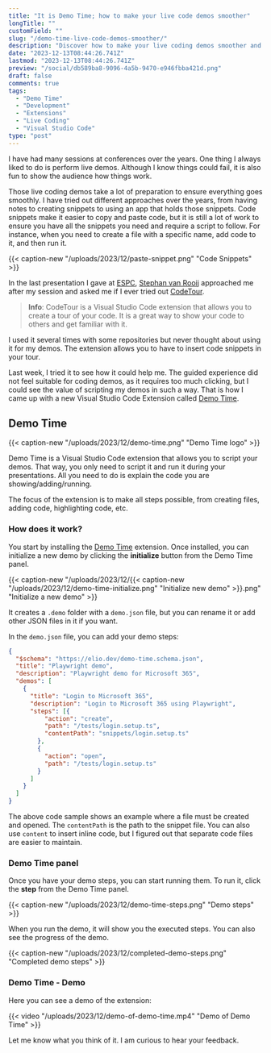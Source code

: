```yaml
---
title: "It is Demo Time; how to make your live code demos smoother"
longTitle: ""
customField: ""
slug: "/demo-time-live-code-demos-smoother/"
description: "Discover how to make your live coding demos smoother and more efficient with the new Visual Studio Code Extension - Demo Time."
date: "2023-12-13T08:44:26.741Z"
lastmod: "2023-12-13T08:44:26.741Z"
preview: "/social/db589ba8-9096-4a5b-9470-e946fbba421d.png"
draft: false
comments: true
tags:
  - "Demo Time"
  - "Development"
  - "Extensions"
  - "Live Coding"
  - "Visual Studio Code"
type: "post"
---
```


I have had many sessions at conferences over the years. One thing I always liked to do is perform live demos. Although I know things could fail, it is also fun to show the audience how things work.

Those live coding demos take a lot of preparation to ensure everything goes smoothly. I have tried out different approaches over the years, from having notes to creating snippets to using an app that holds those snippets. Code snippets make it easier to copy and paste code, but it is still a lot of work to ensure you have all the snippets you need and require a script to follow. For instance, when you need to create a file with a specific name, add code to it, and then run it.

{{< caption-new "/uploads/2023/12/paste-snippet.png" "Code Snippets" >}}

In the last presentation I gave at [ESPC](https://www.sharepointeurope.com/), [Stephan van Rooij](https://twitter.com/svrooij) approached me after my session and asked me if I ever tried out [CodeTour](https://marketplace.visualstudio.com/items?itemName=vsls-contrib.codetour).

> **Info**: CodeTour is a Visual Studio Code extension that allows you to create a tour of your code. It is a great way to show your code to others and get familiar with it.

I used it several times with some repositories but never thought about using it for my demos. The extension allows you to have to insert code snippets in your tour.

Last week, I tried it to see how it could help me. The guided experience did not feel suitable for coding demos, as it requires too much clicking, but I could see the value of scripting my demos in such a way. That is how I came up with a new Visual Studio Code Extension called [Demo Time](https://marketplace.visualstudio.com/items?itemName=eliostruyf.vscode-demo-time).

## Demo Time

{{< caption-new "/uploads/2023/12/demo-time.png" "Demo Time logo" >}}

Demo Time is a Visual Studio Code extension that allows you to script your demos. That way, you only need to script it and run it during your presentations. All you need to do is explain the code you are showing/adding/running.

The focus of the extension is to make all steps possible, from creating files, adding code, highlighting code, etc.

### How does it work?

You start by installing the [Demo Time](https://marketplace.visualstudio.com/items?itemName=eliostruyf.vscode-demo-time) extension. Once installed, you can initialize a new demo by clicking the **initialize** button from the Demo Time panel.

{{< caption-new "/uploads/2023/12/{{< caption-new "/uploads/2023/12/demo-time-initialize.png" "Initialize new demo" >}}.png" "Initialize a new demo" >}}

It creates a `.demo` folder with a `demo.json` file, but you can rename it or add other JSON files in it if you want.

In the `demo.json` file, you can add your demo steps:

```json
{
  "$schema": "https://elio.dev/demo-time.schema.json",
  "title": "Playwright demo",
  "description": "Playwright demo for Microsoft 365",
  "demos": [
    {
      "title": "Login to Microsoft 365",
      "description": "Login to Microsoft 365 using Playwright",
      "steps": [{
          "action": "create",
          "path": "/tests/login.setup.ts",
          "contentPath": "snippets/login.setup.ts"
        },
        {
          "action": "open",
          "path": "/tests/login.setup.ts"
        }
      ]
    }
  ]
}
```

The above code sample shows an example where a file must be created and opened. The `contentPath` is the path to the snippet file. You can also use `content` to insert inline code, but I figured out that separate code files are easier to maintain.

### Demo Time panel

Once you have your demo steps, you can start running them. To run it, click the **step** from the Demo Time panel.

{{< caption-new "/uploads/2023/12/demo-time-steps.png" "Demo steps" >}}

When you run the demo, it will show you the executed steps. You can also see the progress of the demo.

{{< caption-new "/uploads/2023/12/completed-demo-steps.png" "Completed demo steps" >}}

### Demo Time - Demo

Here you can see a demo of the extension:

{{< video "/uploads/2023/12/demo-of-demo-time.mp4" "Demo of Demo Time" >}}

Let me know what you think of it. I am curious to hear your feedback.
